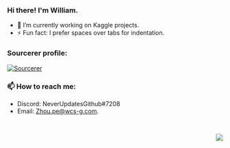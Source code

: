 ### Hi there! I'm William.
- 🔭 I’m currently working on Kaggle projects.
- ⚡ Fun fact: I prefer spaces over tabs for indentation.

### Sourcerer profile: 
<a href="https://sourcerer.io/wz-ml"><img src="https://sourcerer.io/icons/logo-sharing.svg" alt="Sourcerer"></a>

### 📫 How to reach me: 
- Discord: NeverUpdatesGithub#7208
- Email: <a href = "zhou.pe@wcs-g.com? subject = Contact&body = Message">
Zhou.pe@wcs-g.com.
</a>

<a href="https://sourcerer.io/wz-ml"><img src="https://img.shields.io/badge/Python-37%20commits-orange.svg" alt=""></a>  <a href="https://sourcerer.io/wz-ml"><img src="https://img.shields.io/badge/JavaScript-13%20commits-orange.svg" alt=""></a>

<!--
**wz-ml/wz-ml** is a ✨ _special_ ✨ repository because its `README.md` (this file) appears on your GitHub profile.
<a href="https://sourcerer.io/wz-ml"><img src="https://sourcerer.io/icons/logo-sharing.svg"height="48px" alt="Sourcerer"></a>
Here are some ideas to get you started:

- 🔭 I’m currently working on ...
- 🌱 I’m currently learning ...
- 👯 I’m looking to collaborate on ...
- 🤔 I’m looking for help with ...
- 💬 Ask me about ...
- 📫 How to reach me: ...
- 😄 Pronouns: ...
- ⚡ Fun fact: ...
-->
<img align="right" src="https://github-readme-stats.vercel.app/api?username=wz-ml">
